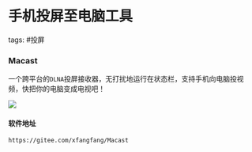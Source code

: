 # 手机投屏至电脑工具

tags:  #投屏

### Macast

一个跨平台的`DLNA`投屏接收器，无打扰地运行在状态栏，支持手机向电脑投视频，快把你的电脑变成电视吧！

![](https://syske-pic-bed.oss-cn-hangzhou.aliyuncs.com/imgs/images/20210930172700.png)

#### 软件地址

```
https://gitee.com/xfangfang/Macast
```

